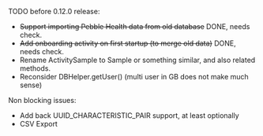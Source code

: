 TODO before 0.12.0 release:

* ~~Support importing Pebble Health data from old database~~ DONE, needs check.
* ~~Add onboarding activity on first startup (to merge old data)~~ DONE, needs check.
* Rename ActivitySample to Sample or something similar, and also related methods.
* Reconsider DBHelper.getUser() (multi user in GB does not make much sense)

Non blocking issues:

* Add back UUID_CHARACTERISTIC_PAIR support, at least optionally
* CSV Export
